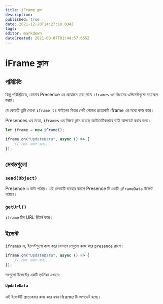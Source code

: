 ```yaml
---
title: iFrame ক্লাস
description:
published: true
date: 2021-12-20T14:27:18.034Z
tags:
editor: markdown
dateCreated: 2021-09-07T01:44:57.665Z
---
```


# iFrame ক্লাস

## পরিচিতি

কিছু পরিস্থিতিতে, তোমার Presence এর প্রয়োজন হতে পারে `iframes` এর ভিতরের এলিমেন্টগুলো অ্যাক্সেস করার।

যে কোডটি তুমি লেখো `iframe.ts` ফাইলের ভিতর সেটি পেজের প্রত্যেকটি iframe এর মধ্যে কাজ করে।

Presences এর মতো, `iframes` এর নিজস্ব ক্লাস রয়েছে অটোমেটিকভাবে ডাটা আপডেট করার জন্য।

```ts
let iframe = new iFrame();

iframe.on("UpdateData", async () => {
    // কোড এখানে হবে...
});
```

## মেথডগুলো

### `send(Object)`
Presence এ ডাটা পাঠায়। এই মেথডটি ব্যবহার করলে Presence টি একটি `iFrameData` ইভেন্ট পাঠাবে।

### `getUrl()`
`iframe` টির URL রিটার্ন করে।

## ইভেন্ট
`iframes` এ, ইভেন্টগুলো কাজ করে যেভাবে সেগুলো কাজ করে `presence` ক্লাসে।

```ts
iframe.on("UpdateData", async () => {
    // কোড এখানে হবে...
});
```

সবগুলো ইভেন্টের একটি তালিকা এখানে:

#### `UpdateData`

এই ইভেন্টটি প্রত্যেকবার কাজ করে যখন iframe টি আপডেট হচ্ছে।
